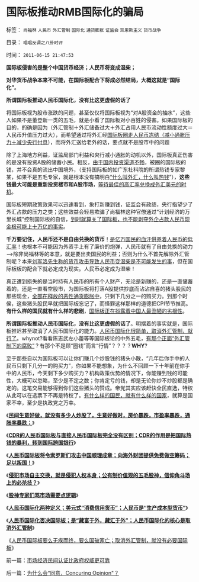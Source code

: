 # 国际板推动RMB国际化的骗局

标签： `尚福林` `人民币` `外汇管制` `国际化` `通货膨胀` `证监会` `凯恩斯主义` `货币战争` 

目录： `唱唱反调之八卦时评`

时间： `2011-06-15 21:47:53`

**国际板侵害的是整个中国货币经济；人民币将变成湿柴；**

**对华货币战争本来不可能，在国际板配合下将成必然结局，大概这就是“国际化”**。

**所谓国际板推动人民币国际化，没有比这更虚假的话了**



将国际板视为股市涨跌的问题，甚至仅仅将国际板视为“对A股资金的抽水”，这些人如果不是董登新一类的五毛，就是小看了国际板对小百姓的侵害。如果国际板的目的，的确是因为（外汇管制＋外汇储备过大＋外汇占用人民币流动性额度过大＝人民币升值压力过大），而希望通过将外汇经[国际板圈走人民币冻结（减小通胀压力＋减少央行付息](../../../2011/5/25/人民币国际板“圈了钱，带不走”.md)），而将外汇送给老外的话，要点就不是股市中的问题

除了上海地方利益，证监局部门利益和央行减小通胀的动机以外，国际板真正伤害的是没有投资A股的储蓄小民。相反，[由于国内投资渠道不畅](../../../2008/5/4/实业难！中国市场其实非常小!.md)，被圈的国际板的钱，并不会真的流出中国境外，（支持国际板的如广东社科院的所谓热钱专家黎某，如果不是五毛专家，就是根本没有搞明白[“什么叫外汇，什么叫热钱](../../../2010/4/25/人民币不升值必死！人民币缓慢升值找死！.md)”），**这些钱最大可能是重新投资楼市和A股市场**，[等待最佳的高汇率兑换成外汇美元的时机](../../../2011/5/16/人民币国际板逻辑后果和利益动机.md)。

国际板短期政策效果可以迅速看到，象打新赚到钱，证监会有政绩，央行指望少了外汇占款的压力之类；这些效益会轻易欺骗了尚福林这种官僚通过“计划经济的万里长城”控制国际板的自信，[到时就算关了国际板，也不能剥夺外企占款人民币现金极可能上十万亿的事实](../../../2011/5/16/人民币国际板逻辑后果和利益动机.md)。

**千万要记住，人民币还不是自由兑换的货币**！[是亿万国民的血汗供养着人民币的低汇率](../../../2010/5/3/美国历史上最可笑的对手.md)！也根本不可能因为外资手上有了廉价的炮弹，人民币就有了自由兑换的动力——>除非尚福林等的本意，就是要出卖国民的利益；否则为什么不首先解除外汇管制呢？本来[刘军洛先生称的货币攻击导致人民币变湿柴是不可能发生的事](../../../2009/2/15/美国资本根本不可能低价收购中国.md)，但在国际板板的配合下就必定成为现实。人民币必定成为湿柴！

真正遭到损失的是当时持有人民币的所有个人财产，无论是新赚的，还是一直储蓄着的，还是一直看空股市，为国际板将打落A股提供抄底而沾沾自喜的猪头股民的那些现金，[全部在释放的恶性通货膨胀中](../../../2010/3/13/中国特色的货币主义到了尽头.md)，只剩下几分之一的购买力。到那个时侯，这些猪头股民早就把国际板忘记了，而怪罪这样那样的道德把CPI节节推高。**有什么样的国民就有什么样的悲剧**，[国际板正在抖露着中国人最丑陋的劣根性](../../../2011/4/13/五毛股神的劣根性.md)。

**所谓国际板推动人民币国际化，没有比这更虚假的话了**。明摆着的事实就是，国际板推迟甚至取消了人民币国际化的能力。[人民币国际化很简单，取消外汇管制，就行了](../../../2011/5/25/人民币国际板“圈了钱，带不走”.md)。whynot?看看陈志武左小蕾等等国际板论的中外五毛，[有那个正面“外汇管制下的腐败”](../../../2011/5/19/人民币国际板，外汇管制下的腐败.md)？有那个不是顾“圈钱”而言“行情”？？？？**WHY**?

至于那些自以为国际板可以让你们赚几个炒股钱的猪头小散，“几年后你手中的人民币只剩下几分一的购买力”，你如果不能想象，为什么不回顾一下十年前在你手中的人民币，今天剩下多少购买力？机构政策优势的情况下，你能赚到钱的可能性，大概可以忽略，至少是不定之数；你肯定亏的钱，却是无论你炒不炒股都是确定的。这笔交易能够得到你们这些猪头的赞成。帝党其实应该赶快全民直选，特权从此可以在选票下不再是特权了。[有什么样的国民，就有什么样的国家](../../../2010/4/15/“反对派”不是“对抗派”.md)，就算是国家不幸，至少是执政党之万幸。

《[**民间生意好做，就没有多少人炒股了，生意好做时，房价暴跌，市盈率暴跌，通胀率暴跌；**](../../../2011/5/11/生意好做自然房价暴跌，市盈率暴跌.md)》

《[**CDR的人民币国际板与直接人民币国际板完全没有区别；CDR的作用是把国际热钱的暴利，转到国际跨国银行**](../../../2011/5/12/CDR的人民币国际板也是该死的.md)》

《[**人民币国际板将令索罗斯们攻击中国顺理成章；向海外财团提供免费做空筹码；足以叛国！**](../../../2011/5/16/人民币国际板逻辑后果和利益动机.md)》

《[**侵犯市场自主交换，就是侵犯人权本身；公有制价值观的五毛股神，信仰角斗场上的必杀技？**](../../../2011/5/18/否定市场的五毛股神信仰什么？.md)》

《[**股神专家们骂市场需要点逻辑**](../../../2011/5/20/股神专家们骂市场需要点逻辑.md)》

《[**人民币国际化两种定义；美元式“消费信用货币”；人民币是“生产成本型货币”**](../../../2011/5/25/人民币国际化两种定义的逻辑结果.md)》

《[**人民币国际化否决国际板；是“藏富于外，藏汇于外”；人民币国际化的核心是取消外汇管制**](../../../2011/5/25/人民币国际板是“藏富于外，藏汇于外”.md)》

《[人民币国际板要么无疾而终，要么国破家亡；取消外汇管制，就没有必要国际板](../../../2011/5/25/人民币国际板“圈了钱，带不走”.md)》



前一篇：[市场经济民间认证比政府权威更可靠](../../../2011/6/14/市场经济民间认证比政府权威更可靠.md)

后一篇：[为什么会“同意，Concuring&nbsp;Opinion&quot;？](../../../2011/6/15/为什么会“同意，ConcuringOpinion？.md)